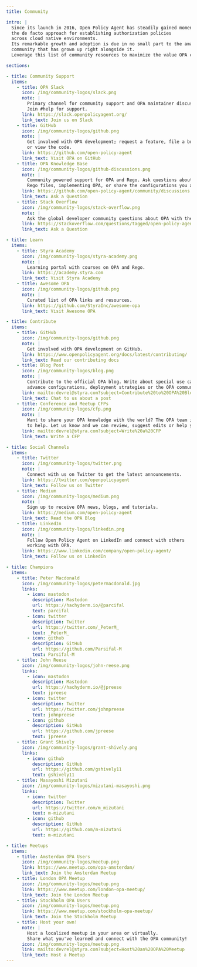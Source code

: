 ```yaml
---
title: Community

intro: |
  Since its launch in 2016, Open Policy Agent has steadily gained momentum as
  the de facto approach for establishing authorization policies
  across cloud native environments.
  Its remarkable growth and adoption is due in no small part to the amazing
  community that has grown up right alongside it.
  Leverage this list of community resources to maximize the value OPA can provide!

sections:

- title: Community Support
  items:
    - title: OPA Slack
      icon: /img/community-logos/slack.png
      note: |
        Primary channel for community support and OPA maintainer discussions.
        Join #help for support.
      link: https://slack.openpolicyagent.org/
      link_text: Join us on Slack
    - title: GitHub
      icon: /img/community-logos/github.png
      note: |
        Get involved with OPA development; request a feature, file a bug,
        or view the code.
      link: https://github.com/open-policy-agent
      link_text: Visit OPA on GitHub
    - title: OPA Knowledge Base
      icon: /img/community-logos/github-discussions.png
      note: |
        Community powered support for OPA and Rego. Ask questions about writing
        Rego files, implementing OPA, or share the configurations you are working on.
      link: https://github.com/open-policy-agent/community/discussions
      link_text: Ask a Question
    - title: Stack Overflow
      icon: /img/community-logos/stack-overflow.png
      note: |
        Ask the global developer community questions about OPA with the tag #open-policy-agent
      link: https://stackoverflow.com/questions/tagged/open-policy-agent
      link_text: Ask a Question

- title: Learn
  items:
    - title: Styra Academy
      icon: /img/community-logos/styra-academy.png
      note: |
        Learning portal with courses on OPA and Rego.
      link: https://academy.styra.com
      link_text: Visit Styra Academy
    - title: Awesome OPA
      icon: /img/community-logos/github.png
      note: |
        Curated list of OPA links and resources.
      link: https://github.com/StyraInc/awesome-opa
      link_text: Visit Awesome OPA

- title: Contribute
  items:
    - title: GitHub
      icon: /img/community-logos/github.png
      note: |
        Get involved with OPA development on GitHub.
      link: https://www.openpolicyagent.org/docs/latest/contributing/
      link_text: Read our contributing docs
    - title: Blog Post
      icon: /img/community-logos/blog.png
      note: |
        Contribute to the official OPA blog. Write about special use cases,
        advance configurations, deployment strategies or the OPA community.
      link: mailto:devrel@styra.com?subject=Contribute%20to%20OPA%20Blog
      link_text: Chat to us about a post
    - title: Conference and Meetup CFPs
      icon: /img/community-logos/cfp.png
      note: |
        Want to share your OPA knowledge with the world? The OPA team is here
        to help. Let us know and we can review, suggest edits or help you practice.
      link: mailto:devrel@styra.com?subject=Write%20a%20CFP
      link_text: Write a CFP

- title: Social Channels
  items:
    - title: Twitter
      icon: /img/community-logos/twitter.png
      note: |
        Connect with us on Twitter to get the latest announcements.
      link: https://twitter.com/openpolicyagent
      link_text: Follow us on Twitter
    - title: Medium
      icon: /img/community-logos/medium.png
      note: |
        Sign up to receive OPA news, blogs, and tutorials.
      link: https://medium.com/open-policy-agent
      link_text: Read the OPA Blog
    - title: LinkedIn
      icon: /img/community-logos/linkedin.png
      note: |
        Follow Open Policy Agent on LinkedIn and connect with others
        working with OPA.
      link: https://www.linkedin.com/company/open-policy-agent/
      link_text: Follow us on LinkedIn

- title: Champions
  items:
    - title: Peter Macdonald
      icon: /img/community-logos/petermacdonald.jpg
      links:
        - icon: mastodon
          description: Mastodon
          url: https://hachyderm.io/@parcifal
          text: parcifal
        - icon: twitter
          description: Twitter
          url: https://twitter.com/_PeterM_
          text: _PeterM_
        - icon: github
          description: GitHub
          url: https://github.com/Parsifal-M
          text: Parsifal-M
    - title: John Reese
      icon: /img/community-logos/john-reese.png
      links:
        - icon: mastodon
          description: Mastodon
          url: https://hachyderm.io/@jpreese
          text: jpreese
        - icon: twitter
          description: Twitter
          url: https://twitter.com/johnpreese
          text: johnpreese
        - icon: github
          description: GitHub
          url: https://github.com/jpreese
          text: jpreese
    - title: Grant Shively
      icon: /img/community-logos/grant-shively.png
      links:
        - icon: github
          description: GitHub
          url: https://github.com/gshively11
          text: gshively11
    - title: Masayoshi Mizutani
      icon: /img/community-logos/mizutani-masayoshi.png
      links:
        - icon: twitter
          description: Twitter
          url: https://twitter.com/m_mizutani
          text: m-mizutani
        - icon: github
          description: GitHub
          url: https://github.com/m-mizutani
          text: m-mizutani

- title: Meetups
  items:
    - title: Amsterdam OPA Users
      icon: /img/community-logos/meetup.png
      link: https://www.meetup.com/opa-amsterdam/
      link_text: Join the Amsterdam Meetup
    - title: London OPA Meetup
      icon: /img/community-logos/meetup.png
      link: https://www.meetup.com/london-opa-meetup/
      link_text: Join the London Meetup
    - title: Stockholm OPA Users
      icon: /img/community-logos/meetup.png
      link: https://www.meetup.com/stockholm-opa-meetup/
      link_text: Join the Stockholm Meetup
    - title: Host your own!
      note: |
        Host a localized meetup in your area or virtually.
        Share what you've learned and connect with the OPA community!
      icon: /img/community-logos/meetup.png
      link: mailto:devrel@styra.com?subject=Host%20an%20OPA%20Meetup
      link_text: Host a Meetup
---
```

